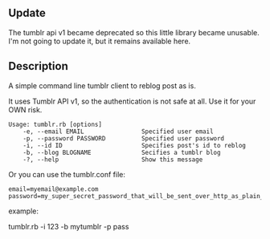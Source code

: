 Update
-------
The tumblr api v1 became deprecated so this little library became unusable. I'm not going to update it, but it remains available here.

Description
------

A simple command line tumblr client to reblog post as is.

It uses Tumblr API v1, so the authentication is not safe at all. Use it for your OWN risk.

	Usage: tumblr.rb [options]
		-e, --email EMAIL                Specified user email
		-p, --password PASSWORD          Specified user password
		-i, --id ID                      Specifies post's id to reblog
		-b, --blog BLOGNAME              Secifies a tumblr blog
		-?, --help                       Show this message

Or you can use the tumblr.conf file:

	email=myemail@example.com
	password=my_super_secret_password_that_will_be_sent_over_http_as_plain_text

example: 

tumblr.rb -i 123 -b mytumblr -p pass
